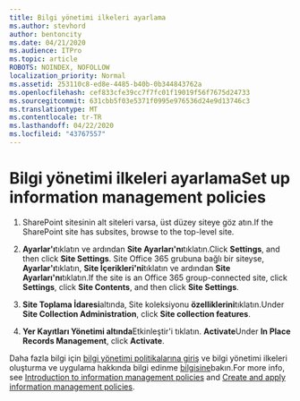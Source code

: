 ```yaml
---
title: Bilgi yönetimi ilkeleri ayarlama
ms.author: stevhord
author: bentoncity
ms.date: 04/21/2020
ms.audience: ITPro
ms.topic: article
ROBOTS: NOINDEX, NOFOLLOW
localization_priority: Normal
ms.assetid: 253110c8-ed8e-4485-b40b-0b344843762a
ms.openlocfilehash: cef833cfe39cc7f7fc01f19019f56f7675d24733
ms.sourcegitcommit: 631cbb5f03e5371f0995e976536d24e9d13746c3
ms.translationtype: MT
ms.contentlocale: tr-TR
ms.lasthandoff: 04/22/2020
ms.locfileid: "43767557"
---
```

# <a name="set-up-information-management-policies"></a><span data-ttu-id="4372e-102">Bilgi yönetimi ilkeleri ayarlama</span><span class="sxs-lookup"><span data-stu-id="4372e-102">Set up information management policies</span></span>

1. <span data-ttu-id="4372e-103">SharePoint sitesinin alt siteleri varsa, üst düzey siteye göz atın.</span><span class="sxs-lookup"><span data-stu-id="4372e-103">If the SharePoint site has subsites, browse to the top-level site.</span></span>
    
2. <span data-ttu-id="4372e-104">**Ayarlar'ı**tıklatın ve ardından **Site Ayarları'nı**tıklatın.</span><span class="sxs-lookup"><span data-stu-id="4372e-104">Click **Settings**, and then click **Site Settings**.</span></span> <span data-ttu-id="4372e-105">Site Office 365 grubuna bağlı bir siteyse, **Ayarlar'ı**tıklatın, **Site İçerikleri'ni**tıklatın ve ardından **Site Ayarları'nı**tıklatın.</span><span class="sxs-lookup"><span data-stu-id="4372e-105">If the site is an Office 365 group-connected site, click **Settings**, click **Site Contents**, and then click **Site Settings**.</span></span>
    
3. <span data-ttu-id="4372e-106">**Site Toplama İdaresi**altında, Site koleksiyonu **özelliklerini**tıklatın.</span><span class="sxs-lookup"><span data-stu-id="4372e-106">Under **Site Collection Administration**, click **Site collection features**.</span></span>
    
4. <span data-ttu-id="4372e-107">**Yer Kayıtları Yönetimi altında**Etkinleştir'i tıklatın. **Activate**</span><span class="sxs-lookup"><span data-stu-id="4372e-107">Under **In Place Records Management**, click **Activate**.</span></span>
    
<span data-ttu-id="4372e-108">Daha fazla bilgi için [bilgi yönetimi politikalarına giriş](https://go.microsoft.com/fwlink/?linkid=404239) ve bilgi yönetimi ilkeleri oluşturma ve uygulama hakkında bilgi edinme [bilgisine](https://go.microsoft.com/fwlink/?linkid=2003916)bakın.</span><span class="sxs-lookup"><span data-stu-id="4372e-108">For more info, see [Introduction to information management policies](https://go.microsoft.com/fwlink/?linkid=404239) and [Create and apply information management policies](https://go.microsoft.com/fwlink/?linkid=2003916).</span></span>
  

